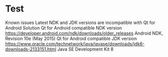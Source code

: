 # Test
Known issues
Latest NDK and JDK versions are incompatible with Qt for Android
Solution
Qt for Android compatible NDK version https://developer.android.com/ndk/downloads/older_releases Android NDK, Revision 10e (May 2015)
Qt for Android compatible JDK version https://www.oracle.com/technetwork/java/javase/downloads/jdk8-downloads-2133151.html Java SE Development Kit 8
